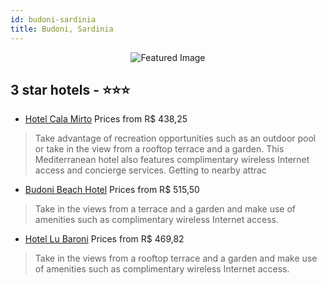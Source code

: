 ```yaml
---
id: budoni-sardinia
title: Budoni, Sardinia
---
```


<center><img src="https://i.travelapi.com/hotels/10000000/9580000/9575800/9575760/fd6947b0_z.jpg" alt="Featured Image" /></center>


##  3 star hotels - ⭐️⭐️⭐️

-    [Hotel Cala Mirto](https://us.hurb.com/hotels/budoni/hotel-cala-mirto-JNP-JP314443?cmp=18055) Prices from R$ 438,25
   > Take advantage of recreation opportunities such as an outdoor pool or take in the view from a rooftop terrace and a garden. This Mediterranean hotel also features complimentary wireless Internet access and concierge services. Getting to nearby attrac
-    [Budoni Beach Hotel](https://us.hurb.com/hotels/budoni/budoni-beach-hotel-JNP-JP151145?cmp=18055) Prices from R$ 515,50
   > Take in the views from a terrace and a garden and make use of amenities such as complimentary wireless Internet access.
-    [Hotel Lu Baroni](https://us.hurb.com/hotels/budoni/hotel-lu-baroni-JNP-JP290164?cmp=18055) Prices from R$ 469,82
   > Take in the views from a rooftop terrace and a garden and make use of amenities such as complimentary wireless Internet access.
